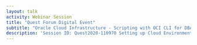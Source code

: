 ```yaml
---
layout: talk
activity: Webinar Session
title: "Quest Forum Digital Event"
subtitle: "Oracle Cloud Infrastructure - Scripting with OCI CLI for DBAs"
description: 'Session ID: Quest2020-110970 Setting up Cloud Environments using the Web UI is only the second best option. The method of choice is Scripting. While HashiCorps Terraform has become the lingua franca for defining large setups, it appears to be a bit unwieldy for small changes.  Oracle provides the OCI Command Line Interface (CLI) as OpenSource on GitHub, which is ideal for those small changes.  This talk introduces to Scripting with the OCI CLI. It walks through the process of setting it up. A quick orientation is followed by a deep dive in the command line and JSON Parameters. Tips and Tricks as well as common caveats an how to avoid them lead to the conclusion.  The presentation contains a live demo. All Demos are available for download. Learning Objective 1: This talk enables the DBA to quickly set up and modify an OCI Cloud Environment via OCI CLI. Learning Objective 2: The special characteristics of the new Always-Free-Tier of the Oracle Cloud will be covered as well.'
---
```

